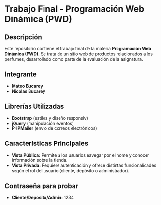# Trabajo Final - Programación Web Dinámica (PWD)

## Descripción
Este repositorio contiene el trabajo final de la materia **Programación Web Dinámica (PWD)**. Se trata de un sitio web de productos relacionados a los perfumes, desarrollado como parte de la evaluación de la asignatura.

## Integrante
- **Mateo Bucarey**
- **Nicolas Bucarey**

## Librerías Utilizadas
- **Bootstrap** (estilos y diseño responsiv)
- **jQuery** (manipulación eventos)
- **PHPMailer** (envío de correos electrónicos)

## Características Principales
- **Vista Pública:** Permite a los usuarios navegar por el home y conocer información sobre la tienda.
- **Vista Privada:** Requiere autenticación y ofrece distintas funcionalidades según el rol del usuario (cliente, depósito o administrador).

## Contraseña para probar
- **Cliente/Deposito/Admin:** 1234.
